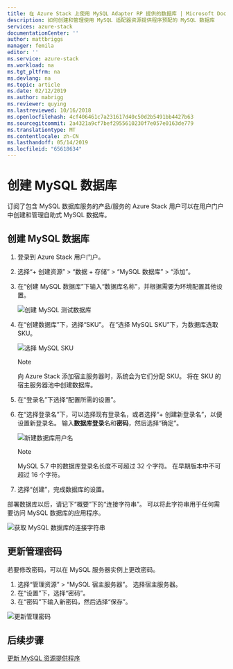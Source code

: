 ```yaml
---
title: 在 Azure Stack 上使用 MySQL Adapter RP 提供的数据库 | Microsoft Docs
description: 如何创建和管理使用 MySQL 适配器资源提供程序预配的 MySQL 数据库
services: azure-stack
documentationCenter: ''
author: mattbriggs
manager: femila
editor: ''
ms.service: azure-stack
ms.workload: na
ms.tgt_pltfrm: na
ms.devlang: na
ms.topic: article
ms.date: 02/12/2019
ms.author: mabrigg
ms.reviewer: quying
ms.lastreviewed: 10/16/2018
ms.openlocfilehash: 4cf406461c7a231617d40c50d2b5491bb4427b63
ms.sourcegitcommit: 2a4321a9cf7bef2955610230f7e057e0163de779
ms.translationtype: MT
ms.contentlocale: zh-CN
ms.lasthandoff: 05/14/2019
ms.locfileid: "65618634"
---
```

# <a name="create-mysql-databases"></a>创建 MySQL 数据库
订阅了包含 MySQL 数据库服务的产品/服务的 Azure Stack 用户可以在用户门户中创建和管理自助式 MySQL 数据库。

## <a name="create-a-mysql-database"></a>创建 MySQL 数据库

1. 登录到 Azure Stack 用户门户。
2. 选择“+ 创建资源” > “数据 + 存储” > “MySQL 数据库” > “添加”。
3. 在“创建 MySQL 数据库”下输入“数据库名称”，并根据需要为环境配置其他设置。

    ![创建 MySQL 测试数据库](./media/azure-stack-mysql-rp-deploy/mysql-create-db.png)

4. 在“创建数据库”下，选择“SKU”。 在“选择 MySQL SKU”下，为数据库选取 SKU。

    ![选择 MySQL SKU](./media/azure-stack-mysql-rp-deploy/mysql-select-sku.png)

    >[!Note]
    >向 Azure Stack 添加宿主服务器时，系统会为它们分配 SKU。 将在 SKU 的宿主服务器池中创建数据库。

5. 在“登录名”下选择“配置所需的设置”。
6. 在“选择登录名”下，可以选择现有登录名，或者选择“+ 创建新登录名”，以便设置新登录名。  输入**数据库登录**名和**密码**，然后选择“确定”。

    ![新建数据库用户名](./media/azure-stack-mysql-rp-deploy/create-new-login.png)

    >[!NOTE]
    >MySQL 5.7 中的数据库登录名长度不可超过 32 个字符。 在早期版本中不可超过 16 个字符。

7. 选择“创建”，完成数据库的设置。

部署数据库以后，请记下“概要”下的“连接字符串”。 可以将此字符串用于任何需要访问 MySQL 数据库的应用程序。

![获取 MySQL 数据库的连接字符串](./media/azure-stack-mysql-rp-deploy/mysql-db-created.png)

## <a name="update-the-administrative-password"></a>更新管理密码

若要修改密码，可以在 MySQL 服务器实例上更改密码。

1. 选择“管理资源” > “MySQL 宿主服务器”。 选择宿主服务器。
2. 在“设置”下，选择“密码”。
3. 在“密码”下输入新密码，然后选择“保存”。

![更新管理密码](./media/azure-stack-mysql-rp-deploy/mysql-update-password.png)

## <a name="next-steps"></a>后续步骤

[更新 MySQL 资源提供程序](azure-stack-mysql-resource-provider-update.md)
